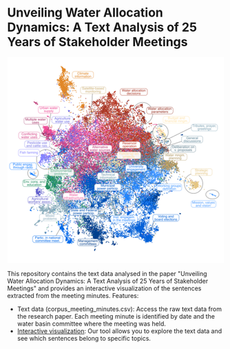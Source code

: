 # Unveiling Water Allocation Dynamics: A Text Analysis of 25 Years of Stakeholder Meetings

![The figure pictures several colored dots, each of them representing a sentence extracted from minutes of water basin committee meetings.](topic_cloud_tagged.png?raw=true "Two-dimensional representation of sentences and the topics they belong to.")

This repository contains the text data analysed in the paper "Unveiling Water Allocation Dynamics: A Text Analysis of 25 Years of Stakeholder Meetings" and provides an interactive visualization of the sentences extracted from the meeting minutes. 
Features:
- Text data (corpus_meeting_minutes.csv): Access the raw text data from the research paper. Each meeting minute is identified by date and the water basin committee where the meeting was held.
- [Interactive visualization](https://taiscarvalho.github.io/water-meet-mining/): Our tool allows you to explore the text data and see which sentences belong to specific topics.
